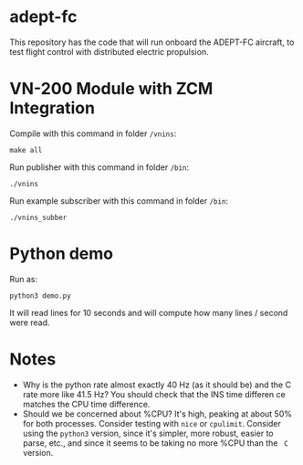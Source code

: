 # adept-fc

This repository has the code that will run onboard the ADEPT-FC aircraft, to test flight control with distributed electric propulsion.

# VN-200 Module with ZCM Integration

Compile with this command in folder `/vnins`:
```
make all
```

Run publisher with this command in folder `/bin`:
```
./vnins
```

Run example subscriber with this command in folder `/bin`:
```
./vnins_subber
```

# Python demo

Run as:
```
python3 demo.py
```

It will read lines for 10 seconds and will compute how many lines / second were read.

# Notes

* Why is the python rate almost exactly 40 Hz (as it should be) and the C rate more like 41.5 Hz? You should check that the INS time differen
ce matches the CPU time difference.
* Should we be concerned about %CPU? It's high, peaking at about 50% for both processes. Consider testing with `nice` or `cpulimit`. Consider
 using the `python3` version, since it's simpler, more robust, easier to parse, etc., and since it seems to be taking no more %CPU than the `
C` version.

